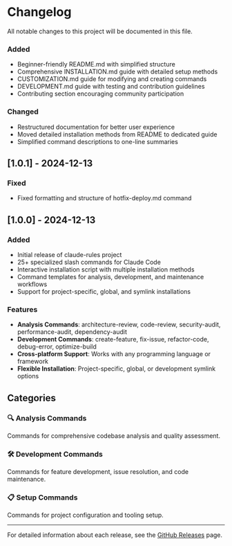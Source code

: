 # Changelog

All notable changes to this project will be documented in this file.





### Added
- Beginner-friendly README.md with simplified structure
- Comprehensive INSTALLATION.md guide with detailed setup methods
- CUSTOMIZATION.md guide for modifying and creating commands
- DEVELOPMENT.md guide with testing and contribution guidelines
- Contributing section encouraging community participation

### Changed
- Restructured documentation for better user experience
- Moved detailed installation methods from README to dedicated guide
- Simplified command descriptions to one-line summaries

## [1.0.1] - 2024-12-13
### Fixed
- Fixed formatting and structure of hotfix-deploy.md command

## [1.0.0] - 2024-12-13
### Added
- Initial release of claude-rules project
- 25+ specialized slash commands for Claude Code
- Interactive installation script with multiple installation methods
- Command templates for analysis, development, and maintenance workflows
- Support for project-specific, global, and symlink installations

### Features
- **Analysis Commands**: architecture-review, code-review, security-audit, performance-audit, dependency-audit
- **Development Commands**: create-feature, fix-issue, refactor-code, debug-error, optimize-build
- **Cross-platform Support**: Works with any programming language or framework
- **Flexible Installation**: Project-specific, global, or development symlink options

## Categories

### 🔍 Analysis Commands
Commands for comprehensive codebase analysis and quality assessment.

### 🛠️ Development Commands  
Commands for feature development, issue resolution, and code maintenance.

### 📋 Setup Commands
Commands for project configuration and tooling setup.

---

For detailed information about each release, see the [GitHub Releases](https://github.com/your-org/claude-rules/releases) page.